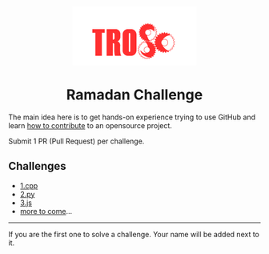 <div align="center">
  <img src="./logo.png" />
  <h1>Ramadan Challenge</h1>
</div>

The main idea here is to get hands-on experience trying to use GitHub and learn [how to contribute](https://youtu.be/gnajwrgBNRw) to an opensource project.

Submit 1 PR (Pull Request) per challenge.

## Challenges

- [1.cpp](./challenges/1.cpp)
- [2.py](./challenges/2.py)
- [3.js](./challenges/3.js)
- [more to come](../../issues/1)...

---

If you are the first one to solve a challenge. Your name will be added next to it.

